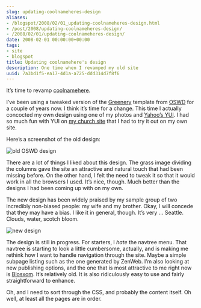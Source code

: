 ```yaml
---
slug: updating-coolnameheres-design
aliases:
- /blogspot/2008/02/01_updating-coolnameheres-design.html
- /post/2008/updating-coolnameheres-design/
- /2008/02/01/updating-coolnameheres-design/
date: 2008-02-01 00:00:00+00:00
tags:
- site
- blogspot
title: Updating coolnamehere's design
description: One time when I revamped my old site
uuid: 7a3bd1f5-ea17-4d1a-a725-ddd314d7f8f6
---
```

It’s time to revamp [coolnamehere](/categories/coolnamehere/).

I’ve been using a tweaked version of the
[Greenery](http://www.oswd.org/design/information/id/2448) template from
[OSWD](http://oswd.org) for a couple of years now. I think it’s time for
a change. This time I actually concocted my own design using one of my
photos and [Yahoo’s YUI](http://developer.yahoo.com/yui). I had so much
fun with YUI on [my church site](http://greenlakeumc.org) that I had to
try it out on my own site.

Here’s a screenshot of the old design:

![old OSWD design](coolnamehere-20080128.png)

There are a lot of things I liked about this design. The grass image
dividing the columns gave the site an attractive and natural touch that
had been missing before. On the other hand, I felt the need to tweak it
so that it would work in all the browsers I used. It’s nice, though.
Much better than the designs I had been coming up with on my own.

The new design has been widely praised by my sample group of two
incredibly non-biased people: my wife and my brother. Okay, I will
concede that they may have a bias. I like it in general, though. It’s
very … Seattle. Clouds, water, scotch bloom.

![new design](coolnamehere-2008-0128-2.png)

The design is still in progress. For starters, I *hate* the navtree
menu. That navtree is starting to look a little cumbersome, actually,
and is making me rethink how I want to handle navigation through the
site. Maybe a simple subpage listing such as the one generated by
ZenWeb. I’m also looking at new publishing options, and the one that is
most attractive to me right now is [Blosxom](http://www.blosxom.com).
It’s relatively old. It is also ridiculously easy to use and fairly
straightforward to enhance.

Oh, and I need to sort through the CSS, and probably the content itself.
Oh well, at least all the pages are in order.